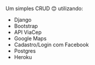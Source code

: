 Um simples CRUD :blush: utilizando:

* Django
* Bootstrap
* API ViaCep
* Google Maps
* Cadastro/Login com Facebook
* Postgres
* Heroku
